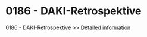 # 0186 - DAKI-Retrospektive
0186 - DAKI-Retrospektive
[>> Detailed information](https://secure.shareit.com/shareit/product.html?productid=301008492&affiliateid=200057808)